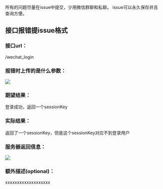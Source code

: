 所有的问题尽量在issue中提交，少用微信群聊和私聊。
issue可以永久保存并且查询方便。

## 接口报错提issue格式 ##
### 接口url： ###
/wechat_login

### 报错时上传的是什么参数： ###
![](https://i.imgur.com/HsdMocN.png)

### 期望结果： ###
登录成功，返回一个sessionKey

### 实际结果： ###
返回了一个sessionKey，但是这个sessionKey对应不到登录用户

### 服务器返回信息： ###
![](https://i.imgur.com/a2efTr7.png)

### 额外描述(optional)： ###
xxxxxxxxxxxxxxxxxxx